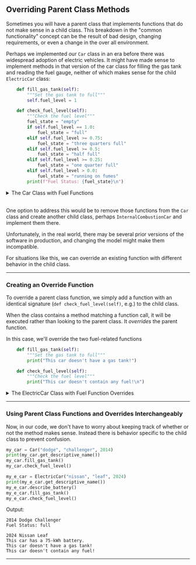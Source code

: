 ## Overriding Parent Class Methods

Sometimes you will have a parent class that implements functions that do not
make sense in a child class. This breakdown in the "common functionality"
concept can be the result of bad design, changing requirements, or even a 
change in the over all environment.

Perhaps we implemented our `Car` class in an era before there was widespread
adoption of electric vehicles. It might have made sense to implement methods
in that version of the car class for filling the gas tank and reading the fuel
gauge, neither of which makes sense for the child `ElectricCar` class:

```python
    def fill_gas_tank(self):
        """Set the gas tank to full"""
        self.fuel_level = 1

    def check_fuel_level(self):
        """Check the fuel level"""
        fuel_state = "empty"
        if self.fuel_level == 1.0:
            fuel_state = "full"
        elif self.fuel_level >= 0.75:
            fuel_state = "three quarters full"
        elif self.fuel_level >= 0.5:
            fuel_state = "half full"
        elif self.fuel_level >= 0.25:
            fuel_state = "one quarter full"
        elif self.fuel_level > 0.0:
            fuel_state = "running on fumes"
        print(f"Fuel Status: {fuel_state}\n")
```

<details>
<summary>The Car Class with Fuel Functions</summary>

```python
class Car:
    """Defines a car"""

    def __init__(self, make, model, year):
        """Initialize a new instance of the Car class"""
        self.make = make
        self.model = model
        self.year = year
        self.odometer_reading = 0

    def get_descriptive_name(self):
        """Describe the car"""
        long_name = f"{self.year} {self.make} {self.model}"
        return long_name.title()

    def read_odometer(self):
        """Get the odometer mileage"""
        print(f"This car has {self.odometer_reading} miles on it.\n")

    def set_odometer(self, mileage):
        """Set the odometer mileage"""
        if mileage >= self.odometer_reading:
            print(f"Setting odometer to {mileage}")
            self.odometer_reading = mileage
        else:
            print("You can't roll back an odometer!")

    def increment_odometer(self, miles=1):
        """Increment the odometer mileage"""
        if miles > 0:
            self.odometer_reading += miles
            print(f"Updated odometer to {self.odometer_reading}")
        else:
            print("You can't add negative miles!")

    def fill_gas_tank(self):
        """Set the gas tank to full"""
        self.fuel_level = 1

    def check_fuel_level(self):
        """Check the fuel level"""
        fuel_state = "empty"
        if self.fuel_level == 1.0:
            fuel_state = "full"
        elif self.fuel_level >= 0.75:
            fuel_state = "three quarters full"
        elif self.fuel_level >= 0.5:
            fuel_state = "half full"
        elif self.fuel_level >= 0.25:
            fuel_state = "one quarter full"
        elif self.fuel_level > 0.0:
            fuel_state = "running on fumes"
        print(f"Fuel Status: {fuel_state}\n")
```

</details>

<br>One option to address this would be to remove those functions from the `Car`
class and create another child class, perhaps `InternalCombustionCar` and
implement them there.

Unfortunately, in the real world, there may be several prior versions of the
software in production, and changing the model might make them incompatible.

For situations like this, we can override an existing function with different behavior in the child class.

---

### Creating an Override Function

To override a parent class function, we simply add a function with an 
identical signature (`def check_fuel_level(self)`, e.g.) to the child class.

When the class contains a method matching a function call, it will be executed
rather than looking to the parent class. It *overrides* the parent function.

In this case, we'll override the two fuel-related functions

```python
    def fill_gas_tank(self):
        """Set the gas tank to full"""
        print("This car doesn't have a gas tank!")

    def check_fuel_level(self):
        """Check the fuel level"""
        print("This car doesn't contain any fuel!\n")
```

<details>
<summary>The ElectricCar Class with Fuel Function Overrides</summary>

```python
class ElectricCar(Car):
    """Defines an Electric Car as a subclass of Car"""

    def __init__(self, make, model, year):
        """Initialize a new instance of the ElectricCar class"""
        super().__init__(make, model, year)
        self.battery_size = 75

    def describe_battery(self):
        """Describe the battery size"""
        print(f"This car has a {self.battery_size}-kWh battery.")

    def fill_gas_tank(self):
        """Set the gas tank to full"""
        print("This car doesn't have a gas tank!")

    def check_fuel_level(self):
```

</details>

---

### Using Parent Class Functions and Overrides Interchangeably

Now, in our code, we don't have to worry about keeping track of whether or not 
the method makes sense. Instead there is behavior specific to the child class to prevent confusion.

```python
my_car = Car("dodge", "challenger", 2014)
print(my_car.get_descriptive_name())
my_car.fill_gas_tank()
my_car.check_fuel_level()

my_e_car = ElectricCar("nissan", "leaf", 2024)
print(my_e_car.get_descriptive_name())
my_e_car.describe_battery()
my_e_car.fill_gas_tank()
my_e_car.check_fuel_level()
```

Output:

```
2014 Dodge Challenger
Fuel Status: full

2024 Nissan Leaf
This car has a 75-kWh battery.
This car doesn't have a gas tank!
This car doesn't contain any fuel!
```

---
